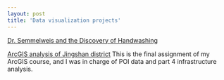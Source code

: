 ```yaml
---
layout: post
title: 'Data visualization projects'
---
```


[Dr. Semmelweis and the Discovery of Handwashing](https://app.datacamp.com/workspace/w/7584d436-5426-43cd-8b1b-36ea740d000e)

[ArcGIS analysis of Jingshan district](https://github.com/drunkenboat-darkdomain/drunkenboat-darkdomain.github.io/files/8695193/1_gis.pdf)
This is the final assignment of my ArcGIS course, and I was in charge of POI data and part 4 infrastructure analysis.
